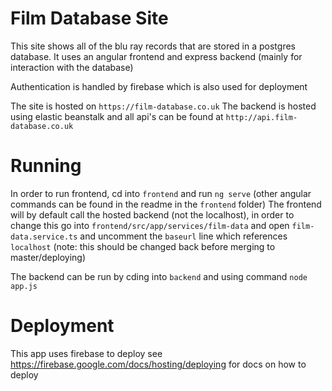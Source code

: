 # Film Database Site
This site shows all of the blu ray records that are stored in a postgres database.
It uses an angular frontend and express backend (mainly for interaction with the database)

Authentication is handled by firebase which is also used for deployment

The site is hosted on `https://film-database.co.uk`
The backend is hosted using elastic beanstalk and all api's can be found at `http://api.film-database.co.uk`

# Running
In order to run frontend, cd into `frontend` and run `ng serve` (other angular commands can be found in the readme in the `frontend` folder)
The frontend will by default call the hosted backend (not the localhost), in order to change this go into `frontend/src/app/services/film-data` and open `film-data.service.ts` and uncomment the `baseurl` line which references `localhost` (note: this should be changed back before merging to master/deploying)

The backend can be run by cding into `backend` and using command `node app.js`

# Deployment
This app uses firebase to deploy see https://firebase.google.com/docs/hosting/deploying for docs on how to deploy